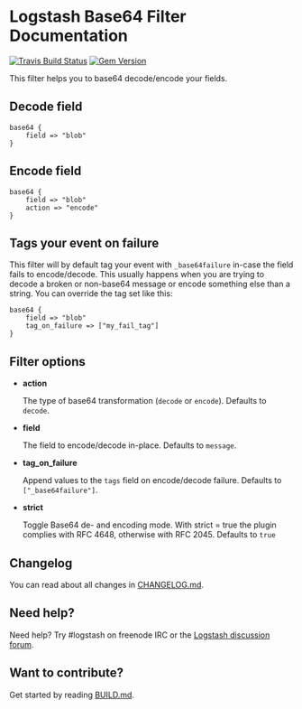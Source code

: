 # Logstash Base64 Filter Documentation

[![Travis Build Status](https://travis-ci.org/tiwilliam/logstash-filter-base64.svg)](https://travis-ci.org/tiwilliam/logstash-filter-base64)
[![Gem Version](https://badge.fury.io/rb/logstash-filter-base64.svg)](https://badge.fury.io/rb/logstash-filter-base64)

This filter helps you to base64 decode/encode your fields.

## Decode field

```
base64 {
    field => "blob"
}
```

## Encode field

```
base64 {
    field => "blob"
    action => "encode"
}
```

## Tags your event on failure

This filter will by default tag your event with `_base64failure` in-case the field fails to encode/decode. This usually happens when you are trying to decode a broken or non-base64 message or encode something else than a string. You can override the tag set like this:

```
base64 {
    field => "blob"
    tag_on_failure => ["my_fail_tag"]
}
```

## Filter options

* **action**

  The type of base64 transformation (`decode` or `encode`). Defaults to `decode`.

* **field**

  The field to encode/decode in-place. Defaults to `message`.

* **tag_on_failure**

  Append values to the `tags` field on encode/decode failure. Defaults to `["_base64failure"]`.

* **strict** 

  Toggle Base64 de- and encoding mode. With strict = true the plugin complies with RFC 4648, otherwise with RFC 2045. Defaults to `true` 
  
## Changelog

You can read about all changes in [CHANGELOG.md](CHANGELOG.md).

## Need help?

Need help? Try #logstash on freenode IRC or the [Logstash discussion forum](https://discuss.elastic.co/c/logstash).

## Want to contribute?

Get started by reading [BUILD.md](BUILD.md).
